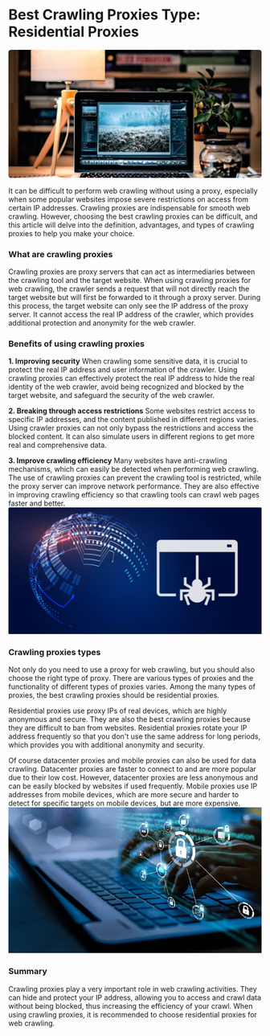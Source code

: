 # Best Crawling Proxies Type: Residential Proxies

![proxy IP](https://github.com/IPXProxy/Types-of-proxy-servers/blob/main/Types-of-proxy-servers/Crawling%20Proxies1.png)

It can be difficult to perform web crawling without using a proxy, especially when some popular websites impose severe restrictions on access from certain IP addresses. Crawling proxies are indispensable for smooth web crawling. However, choosing the best crawling proxies can be difficult, and this article will delve into the definition, advantages, and types of crawling proxies to help you make your choice.
<h3>What are crawling proxies</h3>

Crawling proxies are proxy servers that can act as intermediaries between the crawling tool and the target website. When using crawling proxies for web crawling, the crawler sends a request that will not directly reach the target website but will first be forwarded to it through a proxy server. During this process, the target website can only see the IP address of the proxy server. It cannot access the real IP address of the crawler, which provides additional protection and anonymity for the web crawler.

<h3>Benefits of using crawling proxies</h3>

**1. Improving security**
When crawling some sensitive data, it is crucial to protect the real IP address and user information of the crawler. Using crawling proxies can effectively protect the real IP address to hide the real identity of the web crawler, avoid being recognized and blocked by the target website, and safeguard the security of the web crawler.

**2. Breaking through access restrictions**
Some websites restrict access to specific IP addresses, and the content published in different regions varies. Using crawler proxies can not only bypass the restrictions and access the blocked content. It can also simulate users in different regions to get more real and comprehensive data.

**3. Improve crawling efficiency**
Many websites have anti-crawling mechanisms, which can easily be detected when performing web crawling. The use of crawling proxies can prevent the crawling tool is restricted, while the proxy server can improve network performance. They are also effective in improving crawling efficiency so that crawling tools can crawl web pages faster and better.
![proxy IP](https://github.com/IPXProxy/Types-of-proxy-servers/blob/main/Types-of-proxy-servers/Crawling%20Proxies2.png)
<h3>Crawling proxies types</h3>

Not only do you need to use a proxy for web crawling, but you should also choose the right type of proxy. There are various types of proxies and the functionality of different types of proxies varies. Among the many types of proxies, the best crawling proxies should be residential proxies.

Residential proxies use proxy IPs of real devices, which are highly anonymous and secure. They are also the best crawling proxies because they are difficult to ban from websites. Residential proxies rotate your IP address frequently so that you don't use the same address for long periods, which provides you with additional anonymity and security.

Of course datacenter proxies and mobile proxies can also be used for data crawling. Datacenter proxies are faster to connect to and are more popular due to their low cost. However, datacenter proxies are less anonymous and can be easily blocked by websites if used frequently. Mobile proxies use IP addresses from mobile devices, which are more secure and harder to detect for specific targets on mobile devices, but are more expensive.
![proxy IP](https://github.com/IPXProxy/Types-of-proxy-servers/blob/main/Types-of-proxy-servers/Crawling%20Proxies3.png)
<h3>Summary</h3>
Crawling proxies play a very important role in web crawling activities. They can hide and protect your IP address, allowing you to access and crawl data without being blocked, thus increasing the efficiency of your crawl. When using crawling proxies, it is recommended to choose residential proxies for web crawling.
